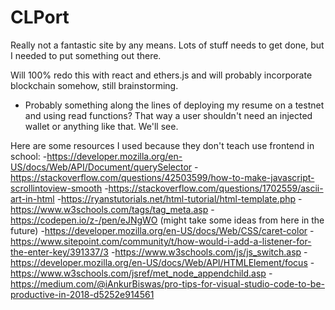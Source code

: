 # CLPort

Really not a fantastic site by any means. Lots of stuff needs to get done, but I needed to put something out there.

Will 100% redo this with react and ethers.js and will probably incorporate blockchain somehow, still brainstorming.
- Probably something along the lines of deploying my resume on a testnet and using read functions? That way a user
    shouldn't need an injected wallet or anything like that. We'll see.
    

Here are some resources I used because they don't teach use frontend in school:
-https://developer.mozilla.org/en-US/docs/Web/API/Document/querySelector
-https://stackoverflow.com/questions/42503599/how-to-make-javascript-scrollintoview-smooth
-https://stackoverflow.com/questions/1702559/ascii-art-in-html
-https://ryanstutorials.net/html-tutorial/html-template.php
-https://www.w3schools.com/tags/tag_meta.asp
-https://codepen.io/z-/pen/eJNgWO (might take some ideas from here in the future)
-https://developer.mozilla.org/en-US/docs/Web/CSS/caret-color
-https://www.sitepoint.com/community/t/how-would-i-add-a-listener-for-the-enter-key/391337/3
-https://www.w3schools.com/js/js_switch.asp
-https://developer.mozilla.org/en-US/docs/Web/API/HTMLElement/focus
-https://www.w3schools.com/jsref/met_node_appendchild.asp
-https://medium.com/@iAnkurBiswas/pro-tips-for-visual-studio-code-to-be-productive-in-2018-d5252e914561
